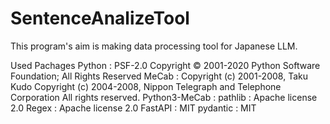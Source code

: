 # SentenceAnalizeTool
This program's aim is making data processing tool for Japanese LLM.

Used Pachages
Python : PSF-2.0
         Copyright © 2001-2020 Python Software Foundation; All Rights Reserved
MeCab : Copyright (c) 2001-2008, Taku Kudo
        Copyright (c) 2004-2008, Nippon Telegraph and Telephone Corporation
        All rights reserved.
Python3-MeCab : 
pathlib : Apache license 2.0
Regex :  Apache license 2.0
FastAPI : MIT
pydantic : MIT

